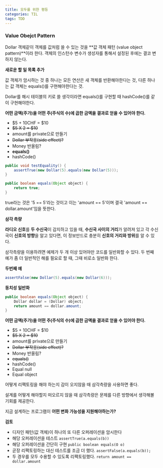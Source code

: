 ```yaml
---
title: 모두를 위한 평등
categories: TIL
tags: TDD
---
```


>

### Value Obejct Pattern

Dollar 객체같이 객체를 값처럼 쓸 수 있는 것을 **값 객체 패턴 (value object pattern)**이라 한다.
객체의 인스턴수 변수가 생성자를 통해서 설정된 후에는 결코 변하지 않는다.



**새로운 할 일 목록 추가**

값 객체가 암시하는 것 중 하나는 모든 연산은 새 객체를 반환해야한다는 것, 다른 하나는 값 객체는 equals()를 구현해야한다는 것.

Dollar를 해시 테이블의 키로 쓸 생각이라면 equals()를 구현할 때 hashCode()를 같이 구현해야한다.



**어떤 금액(주가)을 어떤 주(주식의 수)에 곱한 금액을 결과로 얻을 수 있어야 한다.**

* $5 + 10CHF = $10
* ~~$5 X 2 = $10~~
* amount를 private으로 만들기
* ~~Dollar 부작용(side effect)?~~
* Money 반올림?
* **equals()**
* hashCode()

```java
public void testEquality() {
    assertTrue(new Dollar(5).equals(new Dollar(5)));
}

public boolean equals(Object object) {
    return true;
}
```

true라는 것은 '5 == 5'라는 것이고 이는 'amount == 5'이며 결국 'amount == dollar.amount'임을 뜻한다.



**삼각 측량**

**라디오 신호**를 **두 수신국**이 감지하고 있을 때, **수신국 사이의 거리**가 알려져 있고 각 수신국이 **신호의 방향**을 알고 있다면, 이 정보만드로 충분히 **신호의 거리와 방위**를 알 수 있다.

삼각측량을 이용하려면 예제가 두 개 이상 있어야만 코드를 일반화할 수 있다.
두 번째 예가 좀 더 일반적인 해를 필요로 할 때, 그때 비로소 일반화 한다.

**두번째 예**

```java
assertFalse(new Dollar(5).equals(new Dollar(6)));
```

**동치성 일반화**

```java
public boolean equals(Object object) {
    Dollar dollar = (Dollar) object;
    return amount == dollar.amount;
}
```



**어떤 금액(주가)을 어떤 주(주식의 수)에 곱한 금액을 결과로 얻을 수 있어야 한다.**

* $5 + 10CHF = $10
* ~~$5 X 2 = $10~~
* amount를 private으로 만들기
* ~~Dollar 부작용(side effect)?~~
* Money 반올림?
* ~~equals()~~
* hashCode()
* Equal null
* Equal object



어떻게 리팩토링을 해야 하는지 감이 오지않을 때 삼각측량을 사용하면 좋다.

설계를 어떻게 해야할지 떠오르지 않을  때 삼각측량은 문제를 다른 방향에서 생각해볼 기회를 제공한다.

지금 설계하는 프로그램이 **어떤 변화 가능성을 지원해야하는가?**



**검토**

* 디자인 패턴(값 객체)이 하나의 또 다른 오퍼레이션을 암시한다
* 해당 오퍼레이션을 테스트 ```assertTrue(a.equals(b))```
* 해당 오퍼레이션을 간단히 구현 ```public boolean equals(O o)```
* 곧장 리팩토링하는 대신 테스트를 조금 더 했다. ```assertFalse(a.equals(b));```
* 두 경우를 모두 수용할 수 있도록 리팩토링했다. ```return amount == dollar.amount```